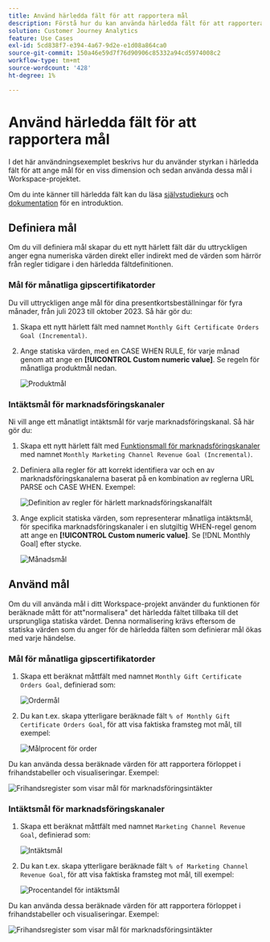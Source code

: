 ```yaml
---
title: Använd härledda fält för att rapportera mål
description: Förstå hur du kan använda härledda fält för att rapportera mål i dina Workspace-projekt.
solution: Customer Journey Analytics
feature: Use Cases
exl-id: 5cd838f7-e394-4a67-9d2e-e1d08a864ca0
source-git-commit: 150a46e59d7f76d90906c85332a94cd5974008c2
workflow-type: tm+mt
source-wordcount: '428'
ht-degree: 1%

---
```


# Använd härledda fält för att rapportera mål

I det här användningsexemplet beskrivs hur du använder styrkan i härledda fält för att ange mål för en viss dimension och sedan använda dessa mål i Workspace-projektet.

Om du inte känner till härledda fält kan du läsa [självstudiekurs](https://experienceleague.adobe.com/docs/customer-journey-analytics-learn/tutorials/data-views/derived-fields-in-cja.html?lang=en) och [dokumentation](../data-views/derived-fields/derived-fields.md) för en introduktion.


## Definiera mål

Om du vill definiera mål skapar du ett nytt härlett fält där du uttryckligen anger egna numeriska värden direkt eller indirekt med de värden som härrör från regler tidigare i den härledda fältdefinitionen.


### Mål för månatliga gipscertifikatorder

Du vill uttryckligen ange mål för dina presentkortsbeställningar för fyra månader, från juli 2023 till oktober 2023. Så här gör du:

1. Skapa ett nytt härlett fält med namnet `Monthly Gift Certificate Orders Goal (Incremental)`.

1. Ange statiska värden, med en CASE WHEN RULE, för varje månad genom att ange en **[!UICONTROL Custom numeric value]**. Se regeln för månatliga produktmål nedan.

   ![Produktmål](assets/goals-derived-field-product-goals-1.png)


### Intäktsmål för marknadsföringskanaler

Ni vill ange ett månatligt intäktsmål för varje marknadsföringskanal. Så här gör du:

1. Skapa ett nytt härlett fält med [Funktionsmall för marknadsföringskanaler](/help/data-views/derived-fields/derived-fields.md#marketing-channels) med namnet `Monthly Marketing Channel Revenue Goal (Incremental)`.

1. Definiera alla regler för att korrekt identifiera var och en av marknadsföringskanalerna baserat på en kombination av reglerna URL PARSE och CASE WHEN. Exempel:

   ![Definition av regler för härlett marknadsföringskanalfält](assets/goals-derived-field-marketing-channel-1.png)

1. Ange explicit statiska värden, som representerar månatliga intäktsmål, för specifika marknadsföringskanaler i en slutgiltig WHEN-regel genom att ange en **[!UICONTROL Custom numeric value]**. Se [!DNL Monthly Goal] efter stycke.

   ![Månadsmål](assets/goals-derived-field-marketing-channel-2.png)



## Använd mål

Om du vill använda mål i ditt Workspace-projekt använder du funktionen för beräknade mått för att&quot;normalisera&quot; det härledda fältet tillbaka till det ursprungliga statiska värdet. Denna normalisering krävs eftersom de statiska värden som du anger för de härledda fälten som definierar mål ökas med varje händelse.

### Mål för månatliga gipscertifikatorder

1. Skapa ett beräknat måttfält med namnet `Monthly Gift Certificate Orders Goal`, definierad som:

   ![Ordermål](assets/calculated-metric-ordersgoals.png)

1. Du kan t.ex. skapa ytterligare beräknade fält `% of Monthly Gift Certificate Orders Goal`, för att visa faktiska framsteg mot mål, till exempel:

   ![Målprocent för order](assets/calculated-metric-ordersgoalspercent.png)

Du kan använda dessa beräknade värden för att rapportera förloppet i frihandstabeller och visualiseringar. Exempel:

![Frihandsregister som visar mål för marknadsföringsintäkter](assets/freeform-table-product-order-goals.png)


### Intäktsmål för marknadsföringskanaler

1. Skapa ett beräknat måttfält med namnet `Marketing Channel Revenue Goal`, definierad som:

   ![Intäktsmål](assets/calculated-metric-revenuegoals.png)

1. Du kan t.ex. skapa ytterligare beräknade fält `% of Marketing Channel Revenue Goal`, för att visa faktiska framsteg mot mål, till exempel:

   ![Procentandel för intäktsmål](assets/calculated-metric-revenuegoalspercent.png)

Du kan använda dessa beräknade värden för att rapportera förloppet i frihandstabeller och visualiseringar. Exempel:

![Frihandsregister som visar mål för marknadsföringsintäkter](assets/freeform-table-marketing-channel-revenue-goals.png)
